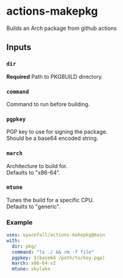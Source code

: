 # actions-makepkg

Builds an Arch package from github actions

## Inputs

### `dir`

**Required** 
Path to PKGBUILD directory.

### `command`

Command to run before building.

### `pgpkey`

PGP key to use for signing the package.  
Should be a base64 encoded string.

### `march`

Architecture to build for.  
Defaults to "x86-64".

### `mtune`

Tunes the build for a specific CPU.  
Defaults to "generic".

### Example
 ```yml
 uses: spacefall/actions-makepkg@main
 with:
   dir: pkg/
   command: "ls ./ && rm -f file" 
   pgpkey: $(base64 /path/to/key.pgp)
   march: x86-64-v2
   mtune: skylake
 ```
